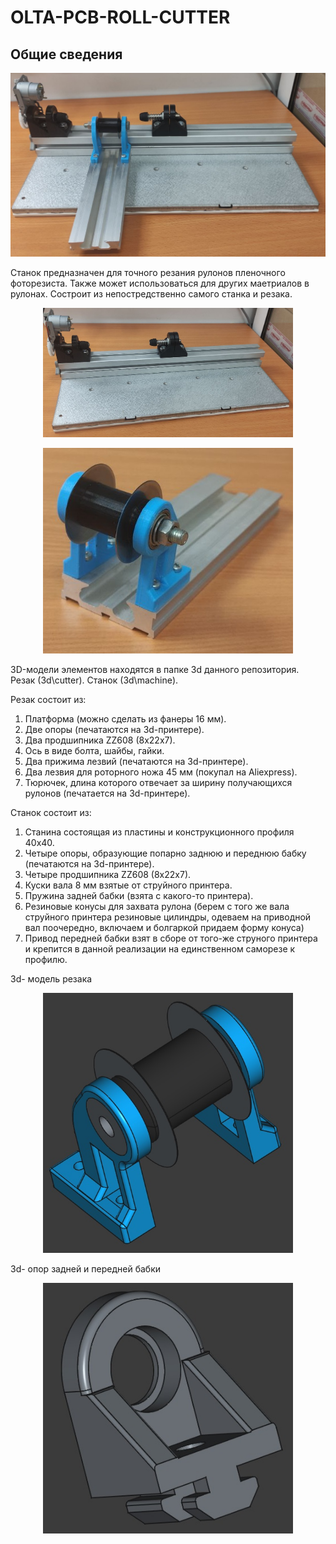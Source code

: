 # OLTA-PCB-ROLL-CUTTER
## Общие сведения
<p align="center">
 <img width="700px" src="src/1.jpg" alt="qr"/>
</p>
Станок предназначен для точного резания рулонов пленочного фоторезиста. Также может использоваться для других маетриалов в рулонах.  
Состроит из непостредственно самого станка и резака.
<p align="center">
 <img width="400px" src="src/2.jpg" alt="qr"/>
</p>
<p align="center">
 <img width="400px" src="src/3.jpg" alt="qr"/>
</p>
3D-модели элементов находятся в папке 3d данного репозитория. Резак (3d\cutter). Станок (3d\machine). 
  
Резак состоит из:
1. Платформа (можно сделать из фанеры 16 мм).
2. Две опоры (печатаются на 3d-принтере).
3. Два продшипника ZZ608 (8x22x7).
4. Ось в виде болта, шайбы, гайки.
5. Два прижима лезвий (печатаются на 3d-принтере).
6. Два лезвия для роторного ножа 45 мм (покупал на Aliexpress).
7. Тюрючек, длина которого отвечает за ширину получающихся рулонов (печатается на 3d-принтере).
  
Станок состоит из:
1. Станина состоящая из пластины и конструкционного профиля 40х40.
2. Четыре опоры, образующие попарно заднюю и переднюю бабку (печатаются на 3d-принтере).
3. Четыре продшипника ZZ608 (8x22x7).
4. Куски вала 8 мм взятые от струйного принтера.
5. Пружина задней бабки (взята с какого-то принтера).
6. Резиновые конусы для захвата рулона (берем с того же вала струйного принтера резиновые цилиндры, одеваем на приводной вал поочередно, включаем и болгаркой придаем форму конуса)
7. Привод передней бабки взят в сборе от того-же струного принтера и крепится в данной реализации на единственном саморезе к профилю.

3d- модель резака
<p align="center">
 <img width="400px" src="src/cutter.jpg" alt="qr"/>
</p>

3d- опор задней и передней бабки
<p align="center">
 <img width="400px" src="src/support.jpg" alt="qr"/>
</p>
